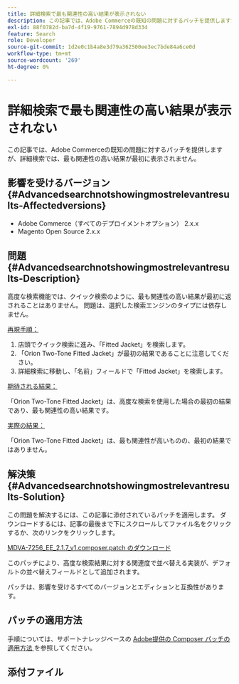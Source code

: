 ```yaml
---
title: 詳細検索で最も関連性の高い結果が表示されない
description: この記事では、Adobe Commerceの既知の問題に対するパッチを提供しますが、詳細検索では、最も関連性の高い結果が最初に表示されません。
exl-id: 88f0782d-ba7d-4f19-9761-7894d978d334
feature: Search
role: Developer
source-git-commit: 1d2e0c1b4a8e3d79a362500ee3ec7bde84a6ce0d
workflow-type: tm+mt
source-wordcount: '269'
ht-degree: 0%

---
```


# 詳細検索で最も関連性の高い結果が表示されない

この記事では、Adobe Commerceの既知の問題に対するパッチを提供しますが、詳細検索では、最も関連性の高い結果が最初に表示されません。

## 影響を受けるバージョン {#Advancedsearchnotshowingmostrelevantresults-Affectedversions}

* Adobe Commerce（すべてのデプロイメントオプション） 2.x.x
* Magento Open Source 2.x.x

## 問題 {#Advancedsearchnotshowingmostrelevantresults-Description}

高度な検索機能では、クイック検索のように、最も関連性の高い結果が最初に返されることはありません。 問題は、選択した検索エンジンのタイプには依存しません。

<u> 再現手順：</u>

1. 店頭でクイック検索に進み、「Fitted Jacket」を検索します。
1. 「Orion Two-Tone Fitted Jacket」が最初の結果であることに注意してください。
1. 詳細検索に移動し、「名前」フィールドで「Fitted Jacket」を検索します。

<u> 期待される結果：</u>

「Orion Two-Tone Fitted Jacket」は、高度な検索を使用した場合の最初の結果であり、最も関連性の高い結果です。

<u> 実際の結果：</u>

「Orion Two-Tone Fitted Jacket」は、最も関連性が高いものの、最初の結果ではありません。

## 解決策 {#Advancedsearchnotshowingmostrelevantresults-Solution}

この問題を解決するには、この記事に添付されているパッチを適用します。 ダウンロードするには、記事の最後まで下にスクロールしてファイル名をクリックするか、次のリンクをクリックします。

[MDVA-7256\_EE\_2.1.7\_v1.composer.patch のダウンロード](assets/MDVA-7256_EE_2.1.7_v1.composer.patch.zip)

このパッチにより、高度な検索結果に対する関連度で並べ替える実装が、デフォルトの並べ替えフィールドとして追加されます。

パッチは、影響を受けるすべてのバージョンとエディションと互換性があります。

## パッチの適用方法

手順については、サポートナレッジベースの [Adobe提供の Composer パッチの適用方法 ](/help/how-to/general/how-to-apply-a-composer-patch-provided-by-magento.md) を参照してください。

## 添付ファイル
